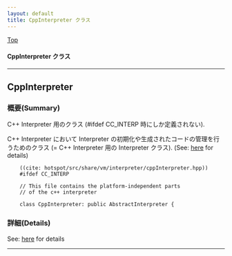 ```yaml
---
layout: default
title: CppInterpreter クラス 
---
```

[Top](../index.html)

#### CppInterpreter クラス 



---
## <a name="no-7nwctlD" id="no-7nwctlD">CppInterpreter</a>

### 概要(Summary)
C++ Interpreter 用のクラス (#ifdef CC_INTERP 時にしか定義されない).

C++ Interpreter において Interpreter の初期化や生成されたコードの管理を行うためのクラス
(= C++ Interpreter 用の Interpreter クラス). (See: [here](no7882AgC.html) for details)


```
    ((cite: hotspot/src/share/vm/interpreter/cppInterpreter.hpp))
    #ifdef CC_INTERP
    
    // This file contains the platform-independent parts
    // of the c++ interpreter
    
    class CppInterpreter: public AbstractInterpreter {
```




### 詳細(Details)
See: [here](../doxygen/classCppInterpreter.html) for details

---
